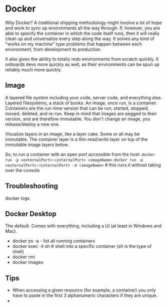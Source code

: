# Docker

Why Docker? A traditional shipping methodology might involve a lot of hope and work to sync up environments all the way through. If, however, you are able to specify the container in which the code itself runs, then it will really clean up and universalize every step along the way. It solves any kind of "works on my machine" type problems that happen between each environment, from development to production.

It also gives the ability to totally redo environments from scratch quickly. It onboards devs more quickly as well, as their environments can be spun up reliably much more quickly.

## Image

A layered file system including your code, server code, and everything else. Layered filesystems, a stack of books. An image, once run, is a container. Containers are the run-time version that can be run, started, stopped, moved, deleted, and re-run. Keep in mind that images are pegged to their version, and are therefore immutable. You don't change an image, you release/deploy a new one.

Visualize layers in an image, like a layer cake. Some or all may be immutable. The container layer is a thin read/write layer on top of the immutable image layers below.

So, to run a container with an open port accessible from the host:
`docker run -p <externalPort>:<internalPort> <imageName>`
`docker run -p <externalPort>:<internalPort> -d <imageName>` # this runs it without taking over the console

## Troubleshooting

docker logs <containerId>

## Docker Desktop

The default. Comes with everything, including a UI (at least in Windows and Mac).

- docker ps -a - list all running containers
- docker exec -it <containerId> sh # shell into a specific container (sh is the type of shell)
- docker rmi <imageId>
- docker images

## Tips

- When accessing a given resource (for example, a container) you only have to paste in the first 3 alphanumeric characters if they are unique.
- 